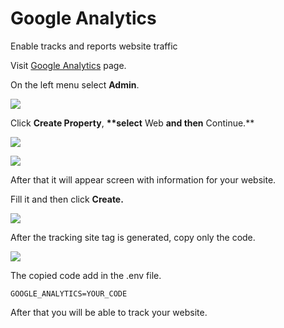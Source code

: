 # Google Analytics

Enable tracks and reports website traffic

Visit [Google Analytics](https://analytics.google.com/) page.

On the left menu select **Admin**.

![](https://i.imgur.com/uYOLRzI.png)

Click **Create Property**, **\*\*select** Web **and then** Continue.\*\*

![](https://i.imgur.com/lENJfIA.png)

![](https://i.imgur.com/36l8Cbm.png)

After that it will appear screen with information for your website.

Fill it and then click **Create.**

![](https://i.imgur.com/uyttpO6.png)

After the tracking site tag is generated, copy only the code.

![](https://i.imgur.com/cRIWLfb.png)

The copied code add in the .env file.

```text
GOOGLE_ANALYTICS=YOUR_CODE
```

After that you will be able to track your website.

